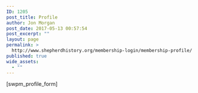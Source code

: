 ```yaml
---
ID: 1205
post_title: Profile
author: Jon Morgan
post_date: 2017-05-13 00:57:54
post_excerpt: ""
layout: page
permalink: >
  http://www.shepherdhistory.org/membership-login/membership-profile/
published: true
wide_assets:
  - ""
---
```

[swpm_profile_form]